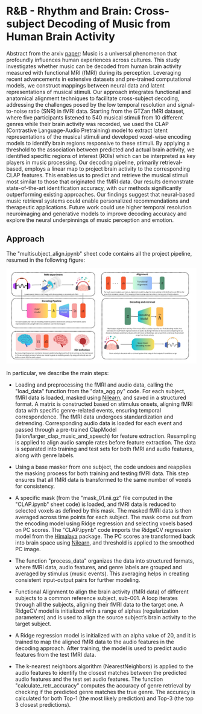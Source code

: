 # R&B - Rhythm and Brain: Cross-subject Decoding of Music from Human Brain Activity

Abstract from the arxiv [paper](https://arxiv.org/abs/2406.15537#:~:text=21%20Jun%202024%5D-,R%26B%20%2D%2D%20Rhythm%20and%20Brain%3A%20Cross%2Dsubject%20Decoding%20of,Music%20from%20Human%20Brain%20Activity&text=Music%20is%20a%20universal%20phenomenon,(fMRI)%20during%20its%20perception.): Music is a universal phenomenon that profoundly influences human experiences across cultures. This study investigates whether music can be decoded from human brain activity measured with functional MRI (fMRI) during its perception. Leveraging recent advancements in extensive datasets and pre-trained computational models, we construct mappings between neural data and latent representations of musical stimuli. Our approach integrates functional and anatomical alignment techniques to facilitate cross-subject decoding, addressing the challenges posed by the low temporal resolution and signal-to-noise ratio (SNR) in fMRI data. Starting from the GTZan fMRI dataset, where five participants listened to 540 musical stimuli from 10 different genres while their brain activity was recorded, we used the CLAP (Contrastive Language-Audio Pretraining) model to extract latent representations of the musical stimuli and developed voxel-wise encoding models to identify brain regions responsive to these stimuli. By applying a threshold to the association between predicted and actual brain activity, we identified specific regions of interest (ROIs) which can be interpreted as key players in music processing. Our decoding pipeline, primarily retrieval-based, employs a linear map to project brain activity to the corresponding CLAP features. This enables us to predict and retrieve the musical stimuli most similar to those that originated the fMRI data. Our results demonstrate state-of-the-art identification accuracy, with our methods significantly outperforming existing approaches. Our findings suggest that neural-based music retrieval systems could enable personalized recommendations and therapeutic applications. Future work could use higher temporal resolution neuroimaging and generative models to improve decoding accuracy and explore the neural underpinnings of music perception and emotion.

## Approach

The "multisubject_align.ipynb" sheet code contains all the project pipeline, resumed in the following figure:

![pipeline](figures/pipeline.jpeg)

In particular, we describe the main steps:

- Loading and preprocessing the fMRI and audio data, calling the "load_data" function from the "data_agg.py" code. For each subject, fMRI data is loaded, masked using [Nilearn](https://nilearn.github.io/dev/index.html), and saved in a structured format. A matrix is constructed based on stimulus onsets, aligning fMRI data with specific genre-related events, ensuring temporal correspondence. The fMRI data undergoes standardization and detrending. Corresponding audio data is loaded for each event and passed through a pre-trained ClapModel (laion/larger_clap_music_and_speech) for feature extraction. Resampling is applied to align audio sample rates before feature extraction. The data is separated into training and test sets for both fMRI and audio features, along with genre labels.

- Using a base masker from one subject, the code undoes and reapplies the masking process for both training and testing fMRI data. This step ensures that all fMRI data is transformed to the same number of voxels for consistency.

- A specific mask (from the "mask_01.nii.gz" file computed in the "CLAP.ipynb" sheet code) is loaded, and fMRI data is reduced to selected voxels as defined by this mask. The masked fMRI data is then averaged across time points for each subject. The mask come out from the encoding model using Ridge regression and selecting voxels based on PC scores. The "CLAP.ipynb" code imports the RidgeCV regression model from the [Himalaya](https://gallantlab.org/himalaya/) package. The PC scores are transformed back into brain space using [Nilearn](https://nilearn.github.io/dev/index.html), and threshold is applied to the smoothed PC image. 

- The function "process_data" organizes the data into structured formats, where fMRI data, audio features, and genre labels are grouped and averaged by stimulus (music events). This averaging helps in creating consistent input-output pairs for further modeling.

- Functional Alignment to align the brain activity (fMRI data) of different subjects to a common reference subject, sub-001. A loop iterates through all the subjects, aligning their fMRI data to the target one. A RidgeCV model is initialized with a range of alphas (regularization parameters) and is used to align the source subject’s brain activity to the target subject.

- A Ridge regression model is initialized with an alpha value of 20, and it is trained to map the aligned fMRI data to the audio features in the decoding approach. After training, the model is used to predict audio features from the test fMRI data. 

- The k-nearest neighbors algorithm (NearestNeighbors) is applied to the audio features to identify the closest matches between the predicted audio features and the test set audio features. The function "calculate_retr_accuracy" computes the accuracy of genre retrieval by checking if the predicted genre matches the true genre. The accuracy is calculated for both Top-1 (the most likely prediction) and Top-3 (the top 3 closest predictions).










